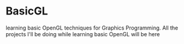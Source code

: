 # BasicGL
learning basic OpenGL techniques for Graphics Programming. All the projects I'll be doing while learning basic OpenGL will be here
